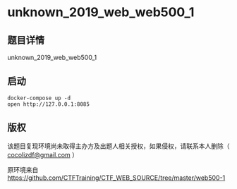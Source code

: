 # unknown_2019_web_web500_1

## 题目详情

unknown_2019_web_web500_1


## 启动
```
docker-compose up -d
open http://127.0.0.1:8085
```

## 版权
该题目复现环境尚未取得主办方及出题人相关授权，如果侵权，请联系本人删除（ cocolizdf@gmail.com ）

原环境来自 https://github.com/CTFTraining/CTF_WEB_SOURCE/tree/master/web500-1

